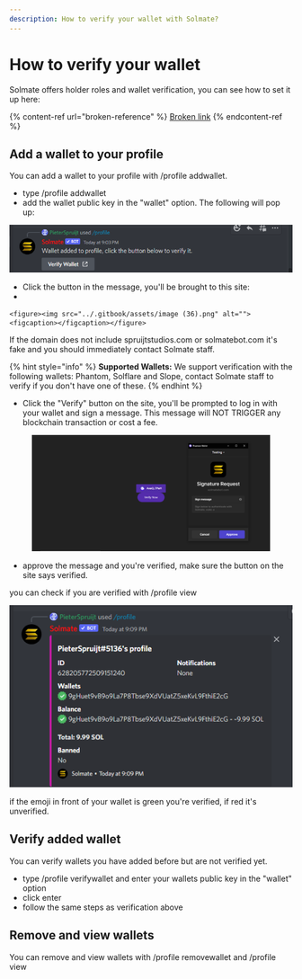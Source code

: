 ```yaml
---
description: How to verify your wallet with Solmate?
---
```


# How to verify your wallet

Solmate offers holder roles and wallet verification, you can see how to set it up here:

{% content-ref url="broken-reference" %}
[Broken link](broken-reference)
{% endcontent-ref %}

## Add a wallet to your profile

You can add a wallet to your profile with /profile addwallet.

* type /profile addwallet
* add the wallet public key in the "wallet" option. The following will pop up:

![](<../.gitbook/assets/image (14) (1).png>)

* Click the button in the message, you'll be brought to this site:
*

    <figure><img src="../.gitbook/assets/image (36).png" alt=""><figcaption></figcaption></figure>

If the domain does not include spruijtstudios.com or solmatebot.com it's fake and you should immediately contact Solmate staff.

{% hint style="info" %}
**Supported Wallets:** We support verification with the following wallets: Phantom, Solflare and Slope, contact Solmate staff to verify if you don't have one of these.
{% endhint %}

* Click the "Verify" button on the site, you'll be prompted to log in with your wallet and sign a message. This message will NOT TRIGGER any blockchain transaction or cost a fee.

<figure><img src="../.gitbook/assets/image (13).png" alt=""><figcaption></figcaption></figure>

* approve the message and you're verified, make sure the button on the site says verified.

you can check if you are verified with /profile view

![](<../.gitbook/assets/image (6) (1).png>)

if the emoji in front of your wallet is green you're verified, if red it's unverified.

## Verify added wallet

You can verify wallets you have added before but are not verified yet.

* type /profile verifywallet and enter your wallets public key in the "wallet" option
* click enter
* follow the same steps as verification above

## Remove and view wallets

You can remove and view wallets with /profile removewallet and /profile view
